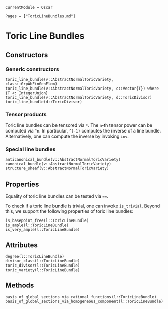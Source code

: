 ```@meta
CurrentModule = Oscar
```

```@contents
Pages = ["ToricLineBundles.md"]
```


# Toric Line Bundles


## Constructors

### Generic constructors

```@docs
toric_line_bundle(v::AbstractNormalToricVariety, class::GrpAbFinGenElem)
toric_line_bundle(v::AbstractNormalToricVariety, c::Vector{T}) where {T <: IntegerUnion}
toric_line_bundle(v::AbstractNormalToricVariety, d::ToricDivisor)
toric_line_bundle(d::ToricDivisor)
```

### Tensor products

Toric line bundles can be tensored via `*`. The `n`-th tensor power can be computed via `^n`.
In particular, `^(-1)` computes the inverse of a line bundle. Alternatively, one can compute
the inverse by invoking `inv`.

### Special line bundles

```@docs
anticanonical_bundle(v::AbstractNormalToricVariety)
canonical_bundle(v::AbstractNormalToricVariety)
structure_sheaf(v::AbstractNormalToricVariety)
```


## Properties

Equality of toric line bundles can be tested via `==`.

To check if a toric line bundle is trivial, one can invoke `is_trivial`. Beyond this,
we support the following properties of toric line bundles:
```@docs
is_basepoint_free(l::ToricLineBundle)
is_ample(l::ToricLineBundle)
is_very_ample(l::ToricLineBundle)
```


## Attributes

```@docs
degree(l::ToricLineBundle)
divisor_class(l::ToricLineBundle)
toric_divisor(l::ToricLineBundle)
toric_variety(l::ToricLineBundle)
```


## Methods

```@docs
basis_of_global_sections_via_rational_functions(l::ToricLineBundle)
basis_of_global_sections_via_homogeneous_component(l::ToricLineBundle)
```
